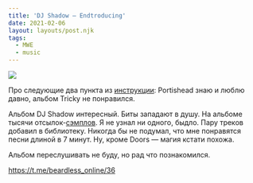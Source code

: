 ```yaml
---
title: 'DJ Shadow — Endtroducing'
date: 2021-02-06
layout: layouts/post.njk
tags:
  - MWE
  - music
---
```


![](https://i.ibb.co/KbG87Fw/image.png)

Про следующие два пункта из [инструкции](https://disgustingmen.com/music/ten-albums-to-love-trip-hop/): Portishead знаю и люблю давно, альбом Tricky не понравился.

Альбом DJ Shadow интересный. Биты западают в душу. На альбоме тысячи отсылок-[сэмплов](https://www.whosampled.com/DJ-Shadow/). Я не узнал ни одного, быдло. Пару треков добавил в библиотеку. Никогда бы не подумал, что мне понравятся песни длиной в 7 минут. Ну, кроме Doors — магия кстати похожа.

Альбом переслушивать не буду, но рад что познакомился. 

https://t.me/beardless_online/36